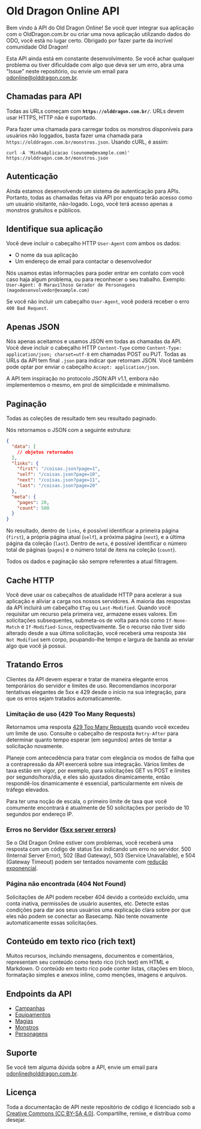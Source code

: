 Old Dragon Online API
=====================

Bem vindo à API do Old Dragon Online! Se você quer integrar sua aplicação com o OldDragon.com.br ou criar uma nova aplicação utilizando dados do ODO, você está no lugar certo. Obrigado por fazer parte da incrível comunidade Old Dragon!

Esta API ainda está em constante desenvolvimento. Se você achar qualquer problema ou tiver dificuldade com algo que deva ser um erro, abra uma "Issue" neste repositório, ou envie um email para odonline@olddragon.com.br.

Chamadas para API
-----------------

Todas as URLs começam com **`https://olddragon.com.br/`**. URLs devem usar HTTPS, HTTP não é suportado.

Para fazer uma chamada para carregar todos os monstros disponíveis para usuários não loggados, basta fazer uma chamada para `https://olddragon.com.br/monstros.json`. Usando cURL, é assim:

``` shell
curl -A 'MinhaAplicacao (seunome@example.com)' https://olddragon.com.br/monstros.json
```

Autenticação
------------

Ainda estamos desenvolvendo um sistema de autenticação para APIs. Portanto, todas as chamadas feitas via API por enquato terão acesso como um usuário visitante, não-logado. Logo, você terá acesso apenas a monstros gratuitos e públicos.

Identifique sua aplicação
-------------------------

Você deve incluir o cabeçalho HTTP `User-Agent` com ambos os dados:

* O nome da sua aplicação
* Um endereço de email para contactar o desenvolvedor

Nós usamos estas informações para poder entrar em contato com você caso haja algum problema, ou para reconhecer o seu trabalho. Exemplo: `User-Agent: O Maravilhoso Gerador de Personagens (magodesenvolvedor@example.com)`

Se você não incluir um cabeçalho `User-Agent`, você poderá receber o erro `400 Bad Request`.

Apenas JSON
-----------

Nós apenas aceitamos e usamos JSON em todas as chamadas da API. Você deve incluir o cabeçalho HTTP `Content-Type` como `Content-Type: application/json; charset=utf-8` em chamadas POST ou PUT. Todas as URLs da API tem final `.json` para indicar que retornam JSON. Você também pode optar por enviar o cabeçalho `Accept: application/json`.

A API tem inspiração no protocolo JSON:API v1.1, embora não implementemos o mesmo, em prol de simplicidade e minimalismo.

Paginação
---------

Todas as coleções de resultado tem seu resultado paginado.

Nós retornamos o JSON com a seguinte estrutura:

```json
{
  "data": [
    // objetos retornados
  ],
  "links": {
    "first": "/coisas.json?page=1",
    "self": "/coisas.json?page=10",
    "next": "/coisas.json?page=11",
    "last": "/coisas.json?page=20"
  },
  "meta": {
    "pages": 20,
    "count": 500
  }
}
```

No resultado, dentro de `links`, é possível identificar a primeira página (`first`), a própria página atual (`self`), a próxima página (`next`), e a última página da coleção (`last`). Dentro de `meta`, é possível identificar o número total de páginas (`pages`) e o número total de itens na coleção (`count`).

Todos os dados e paginação são sempre referentes a atual filtragem.

Cache HTTP
----------

Você deve usar os cabeçalhos de atualidade HTTP para acelerar a sua aplicação e aliviar a carga nos nossos servidores. A maioria das respostas da API incluirá um cabeçalho `ETag` ou `Last-Modified`. Quando você requisitar um recurso pela primeira vez, armazene esses valores. Em solicitações subsequentes, submeta-os de volta para nós como `If-None-Match` e `If-Modified-Since`, respectivamente. Se o recurso não tiver sido alterado desde a sua última solicitação, você receberá uma resposta `304 Not Modified` sem corpo, poupando-lhe tempo e largura de banda ao enviar algo que você já possui.

Tratando Erros
--------------

Clientes da API devem esperar e tratar de maneira elegante erros temporários do servidor e limites de uso. Recomendamos incorporar tentativas elegantes de 5xx e 429 desde o início na sua integração, para que os erros sejam tratados automaticamente.

### Limitação de uso (429 Too Many Requests)

Retornamos uma resposta [429 Too Many Requests](http://tools.ietf.org/html/draft-nottingham-http-new-status-02#section-4) quando você excedeu um limite de uso. Consulte o cabeçalho de resposta `Retry-After` para determinar quanto tempo esperar (em segundos) antes de tentar a solicitação novamente.

Planeje com antecedência para tratar com elegância os modos de falha que a contrapressão da API exercerá sobre sua integração. Vários limites de taxa estão em vigor, por exemplo, para solicitações GET vs POST e limites por segundo/hora/dia, e eles são ajustados dinamicamente, então respondê-los dinamicamente é essencial, particularmente em níveis de tráfego elevados.

Para ter uma noção de escala, o primeiro limite de taxa que você comumente encontrará é atualmente de 50 solicitações por período de 10 segundos por endereço IP.

### Erros no Servidor ([5xx server errors](https://en.wikipedia.org/wiki/List_of_HTTP_status_codes#5xx_Server_errors))

Se o Old Dragon Online estiver com problemas, você receberá uma resposta com um código de status 5xx indicando um erro no servidor. 500 (Internal Server Error), 502 (Bad Gateway), 503 (Service Unavailable), e 504 (Gateway Timeout) podem ser tentados novamente com [redução exponencial](https://en.wikipedia.org/wiki/Exponential_backoff).

### Página não encontrada (404 Not Found)

Solicitações de API podem receber 404 devido a conteúdo excluído, uma conta inativa, permissões de usuário ausentes, etc. Detecte estas condições para dar aos seus usuários uma explicação clara sobre por que eles não podem se conectar ao Basecamp. Não tente novamente automaticamente essas solicitações.

Conteúdo em texto rico (rich text)
----------------------------------

Muitos recursos, incluindo mensagens, documentos e comentários, representam seu conteúdo como texto rico (rich text) em HTML e Markdown. O conteúdo em texto rico pode conter listas, citações em bloco, formatação simples e anexos inline, como menções, imagens e arquivos.

Endpoints da API
----------------
<!-- START API ENDPOINTS -->
- [Campanhas](https://github.com/burobrasil/olddragon-api/blob/master/sections/campanhas.md#campanhas)
- [Equipamentos](https://github.com/burobrasil/olddragon-api/blob/master/sections/equipamentos.md#equipamentos)
- [Magias](https://github.com/burobrasil/olddragon-api/blob/master/sections/magias.md#magias)
- [Monstros](https://github.com/burobrasil/olddragon-api/blob/master/sections/monstros.md#monstros)
- [Personagens](https://github.com/burobrasil/olddragon-api/blob/master/sections/personagens.md#personagens)
<!-- END API ENDPOINTS -->

Suporte
------------

Se você tem alguma dúvida sobre a API, envie um email para odonline@olddragon.com.br.

Licença
-------

Toda a documentação de API neste repositório de código é licenciado sob a [Creative Commons (CC BY-SA 4.0)](http://creativecommons.org/licenses/by-sa/4.0/). Compartilhe, remixe, e distribua como desejar.